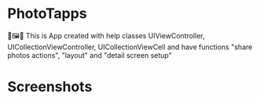 # PhotoTapps
🌌🖼🌠 This is App created with help classes UIViewController, UICollectionViewController, UICollectionViewCell and have functions "share photos actions", "layout" and "detail screen setup"
# Screenshots
![]()
![]()
![]()
